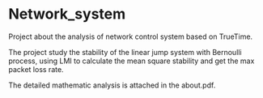 # Network_system
Project about the analysis of network control system based on TrueTime. 

The project study the stability of the linear jump system with Bernoulli process, using LMI to calculate the mean square stability and get the max packet loss rate. 

The detailed mathematic analysis is attached in the about.pdf.

